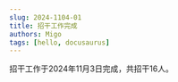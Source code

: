 ```yaml
---
slug: 2024-1104-01
title: 招干工作完成
authors: Migo
tags: [hello, docusaurus]
---
```


招干工作于2024年11月3日完成，共招干16人。